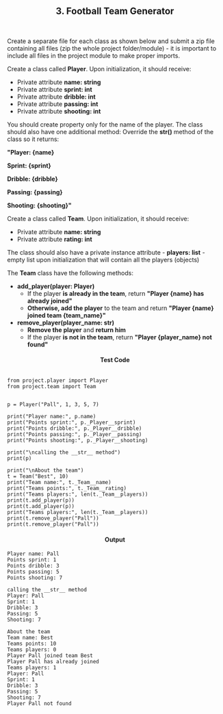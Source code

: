 <h2 align="center">3. Football Team Generator</h2>

<br/>

<p align="left">
Create a separate file for each class as shown below and submit a zip file containing all files (zip the whole project folder/module) - it is important to include all files in the project module to make proper imports.

Create a class called **Player**. Upon initialization, it should receive:

- Private attribute **name: string**
- Private attribute **sprint: int**
- Private attribute **dribble: int**
- Private attribute **passing: int**
- Private attribute **shooting: int**

You should create property only for the name of the player. The class should also have one additional method:
Override the **__str__()** method of the class so it returns:

**"Player: {name}**

**Sprint: {sprint}**

**Dribble: {dribble}**

**Passing: {passing}**

**Shooting: {shooting}"**

Create a class called **Team**. Upon initialization, it should receive:

- Private attribute **name: string**
- Private attribute **rating: int**

The class should also have a private instance attribute - **players: list** - empty list upon initialization that will
contain all the players (objects)

The **Team** class have the following methods:

- **add_player(player: Player)**
    - If the player **is already in the team**, return **"Player {name} has already joined"**
    - **Otherwise, add the player** to the team and return **"Player {name} joined team {team_name}"**
- **remove_player(player_name: str)**
    - **Remove the player** and **return him**
    - If the player **is not in the team**, return **"Player {player_name} not found"**</p>

<h4 align="center">Test Code</h4>

```Pyton

from project.player import Player
from project.team import Team


p = Player("Pall", 1, 3, 5, 7)

print("Player name:", p.name)
print("Points sprint:", p._Player__sprint)
print("Points dribble:", p._Player__dribble)
print("Points passing:", p._Player__passing)
print("Points shooting:", p._Player__shooting)

print("\ncalling the __str__ method")
print(p)

print("\nAbout the team")
t = Team("Best", 10)
print("Team name:", t._Team__name)
print("Teams points:", t._Team__rating)
print("Teams players:", len(t._Team__players))
print(t.add_player(p))
print(t.add_player(p))
print("Teams players:", len(t._Team__players))
print(t.remove_player("Pall"))
print(t.remove_player("Pall"))
```

<h4 align="center">Output</h4>

```
Player name: Pall
Points sprint: 1
Points dribble: 3
Points passing: 5
Points shooting: 7

calling the __str__ method
Player: Pall
Sprint: 1
Dribble: 3
Passing: 5
Shooting: 7

About the team
Team name: Best
Teams points: 10
Teams players: 0
Player Pall joined team Best
Player Pall has already joined
Teams players: 1
Player: Pall
Sprint: 1
Dribble: 3
Passing: 5
Shooting: 7
Player Pall not found
```